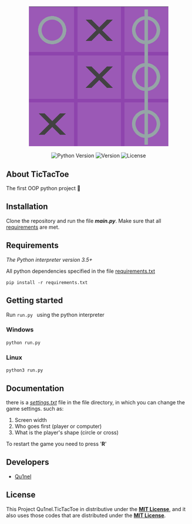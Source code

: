 <p align="center">
  <img src="https://github.com/Qu1nel/TicTacToe/blob/git-page/git-source/preview.png" width=380px>
</p>

<p align="center">
   <img src="https://img.shields.io/badge/Python-3.9%2B-blueviolet" alt="Python Version">
   <img src="https://img.shields.io/github/v/release/Qu1nel/TicTacToe" alt="Version">
   <img src="https://img.shields.io/github/license/Qu1nel/TicTacToe?color=g" alt="License" />
</p>

## About TicTacToe

The first OOP python project 💜


## Installation

Clone the repository and run the file ***main.py***.
Make sure that all [requirements](#requirements) are met.


## Requirements

_The Python interpreter version 3.5+_

All python dependencies specified in the file [requirements.txt](/requirements.txt)

    pip install -r requirements.txt


## Getting started

Run `run.py ` using the python interpreter

### Windows
    
    python run.py

### Linux

    python3 run.py


## Documentation

there is a <u>*settings.txt*</u> file in the file directory, in which you can change the game settings. such as:

1. Screen width
2. Who goes first (player or computer)
3. What is the player's shape (circle or cross)

To restart the game you need to press '**R**'


## Developers

- [Qu1nel](https://github.com/Qu1nel)

License
---
This Project Qu1nel.TicTacToe in distributive under the __[MIT License](./LICENSE)__, and it also uses those codes that are distributed under the __[MIT License](./LICENSE)__.
